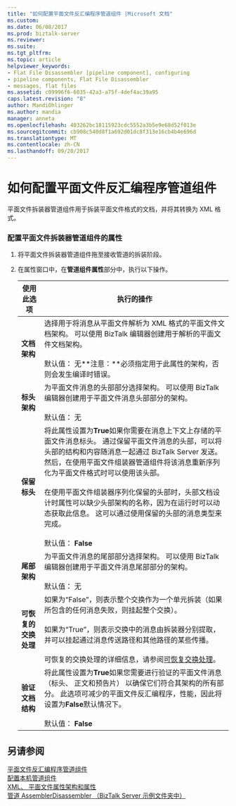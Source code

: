 ```yaml
---
title: "如何配置平面文件反汇编程序管道组件 |Microsoft 文档"
ms.custom: 
ms.date: 06/08/2017
ms.prod: biztalk-server
ms.reviewer: 
ms.suite: 
ms.tgt_pltfrm: 
ms.topic: article
helpviewer_keywords:
- Flat File Disassembler [pipeline component], configuring
- pipeline components, Flat File Disassembler
- messages, flat files
ms.assetid: c09996f6-6035-42a3-a75f-4def4ac39a95
caps.latest.revision: "8"
author: MandiOhlinger
ms.author: mandia
manager: anneta
ms.openlocfilehash: 403262bc18115923cdc5552a3b5e9e68d52f013e
ms.sourcegitcommit: cb908c540d8f1a692d01dc8f313e16cb4b4e696d
ms.translationtype: MT
ms.contentlocale: zh-CN
ms.lasthandoff: 09/20/2017
---
```

# <a name="how-to-configure-the-flat-file-disassembler-pipeline-component"></a>如何配置平面文件反汇编程序管道组件
平面文件拆装器管道组件用于拆装平面文件格式的文档，并将其转换为 XML 格式。  
  
### <a name="to-configure-the-properties-for-the-flat-file-disassembler-pipeline-component"></a>配置平面文件拆装器管道组件的属性  
  
1.  将平面文件拆装器管道组件拖至接收管道的拆装阶段。  
  
2.  在属性窗口中，在**管道组件属性**部分中，执行以下操作。  
  
    |使用此选项|执行的操作|  
    |--------------|----------------|  
    |**文档架构**|选择用于将消息从平面文件解析为 XML 格式的平面文件文档架构。 可以使用 BizTalk 编辑器创建用于解析的平面文件文档架构。<br /><br /> 默认值： 无**注意：**必须指定用于此属性的架构，否则会发生编译时错误。|  
    |**标头架构**|为平面文件消息的头部部分选择架构。 可以使用 BizTalk 编辑器创建用于平面文件消息头部部分的架构。<br /><br /> 默认值： 无|  
    |**保留标头**|将此属性设置为**True**如果你需要在消息上下文上存储的平面文件消息标头。 通过保留平面文件消息的头部，可以将头部的结构和内容随消息一起通过 BizTalk Server 发送。 然后，在使用平面文件组装器管道组件将该消息重新序列化为平面文件格式时可以使用该头部。<br /><br /> 在使用平面文件组装器序列化保留的头部时，头部文档设计时属性可以缺少头部架构的名称，因为在运行时可以动态获取此信息。 这可以通过使用保留的头部的消息类型来完成。<br /><br /> 默认值： **False**|  
    |**尾部架构**|为平面文件消息的尾部部分选择架构。 可以使用 BizTalk 编辑器创建用于平面文件消息尾部部分的架构。<br /><br /> 默认值： 无|  
    |**可恢复的交换处理**|如果为“False”，则表示整个交换作为一个单元拆装（如果所包含的任何消息失败，则挂起整个交换）。<br /><br /> 如果为“True”，则表示交换中的消息由拆装器分别提取，并可以挂起通过消息传送路径和其他路径的某些传播。<br /><br /> 可恢复的交换处理的详细信息，请参阅[可恢复交换处理](../core/recoverable-interchange-processing.md)。|  
    |**验证文档结构**|将此属性设置为**True**如果您需要进行验证的平面文件消息 （标头、 正文和预告片） 以确保它们符合其架构的所有部分。 此选项可减少的平面文件反汇编程序，性能，因此将设置为**False**默认情况下。<br /><br /> 默认值： **False**|  
  
## <a name="see-also"></a>另请参阅  
 [平面文件反汇编程序管道组件](../core/flat-file-disassembler-pipeline-component.md)   
 [配置本机管道组件](../core/configuring-native-pipeline-components.md)   
 [XML、 平面文件属性架构和属性](../core/xml-and-flat-file-property-schema-and-properties.md)   
 [管道 AssemblerDisassembler （BizTalk Server 示例文件夹中）](../core/pipelines-assemblerdisassembler-biztalk-server-samples-folder.md)